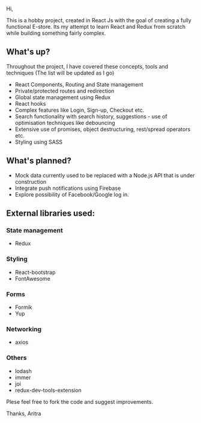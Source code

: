 Hi,

This is a hobby project, created in React Js with the goal of creating a fully functional E-store. Its my attempt to learn React and Redux from scratch while building something fairly complex.

## What's up?

Throughout the project, I have covered these concepts, tools and techniques (The list will be updated as I go)

- React Components, Routing and State management
- Private/protected routes and redirection
- Global state management using Redux
- React hooks
- Complex features like Login, Sign-up, Checkout etc.
- Search functionality with search history, suggestions - use of optimisation techniques like debouncing
- Extensive use of promises, object destructuring, rest/spread operators etc.
- Styling using SASS

## What's planned?

- Mock data currently used to be replaced with a Node.js API that is under construction
- Integrate push notifications using Firebase
- Explore possibility of Facebook/Google log in.

## External libraries used:

### State management
- Redux

### Styling
- React-bootstrap
- FontAwesome

### Forms
- Formik
- Yup

### Networking
- axios

### Others
- lodash
- immer
- joi
- redux-dev-tools-extension

Plese feel free to fork the code and suggest improvements.

Thanks,
Aritra
